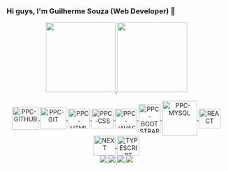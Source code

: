 ### Hi guys, I'm Guilherme Souza (Web Developer) 👋

<div align="center">
  <a href="https://github.com/Guilherme1Souza">
  <img height="160em" src="https://github-readme-stats.vercel.app/api?username=Guilherme1Souza&show_icons=true&theme=dracula&include_all_commits=true&count_private=true"/>
  <img height="160em" src="https://github-readme-stats.vercel.app/api/top-langs/?username=Guilherme1Souza&layout=compact&langs_count=7&theme=dracula"/>
</div>
  
<div style="display: inline_block" align="center"><br>
  <img align="center" alt="PPC-GITHUB" height="52" width="60" src="https://cdn.jsdelivr.net/gh/devicons/devicon/icons/github/github-original.svg"/>
  <img align="center" alt="PPC-GIT" height="50" width="60" src="https://cdn.jsdelivr.net/gh/devicons/devicon/icons/git/git-original.svg"/>
  <img align="center" alt="PPC-HTML" height="45" width="50" src="https://cdn.jsdelivr.net/gh/devicons/devicon/icons/html5/html5-original.svg"/>
  <img align="center" alt="PPC-CSS" height="45" width="50" src="https://cdn.jsdelivr.net/gh/devicons/devicon/icons/css3/css3-original.svg"/>
  <img align="center" alt="PPC-JAVASCRIPT" height="45" width="50" src="https://cdn.jsdelivr.net/gh/devicons/devicon/icons/javascript/javascript-original.svg"/>
  <img align="center" alt="PPC-BOOTSTRAP" height="65" width="50" src="https://cdn.jsdelivr.net/gh/devicons/devicon/icons/bootstrap/bootstrap-plain.svg"/>
  <img align="center" alt="PPC-MYSQL" height="80" width="80" src="https://cdn.jsdelivr.net/gh/devicons/devicon/icons/mysql/mysql-original-wordmark.svg" />
  <img align="center" alt="REACT" height="45" width="50" src="https://cdn.jsdelivr.net/gh/devicons/devicon/icons/react/react-original.svg"/>
  <img align="center" alt="NEXT" height="45" width="50" src="https://cdn.jsdelivr.net/gh/devicons/devicon/icons/nextjs/nextjs-original.svg"/>
  <img align="center" alt="TYPESCRIPT" height="45" width="50" src="https://cdn.jsdelivr.net/gh/devicons/devicon/icons/typescript/typescript-original.svg"/>
</div>
  
<div align="center">
  <a href="https://www.instagram.com/gui__vicente/" target="_blank">
    <img src="https://img.shields.io/badge/-Instagram-%23E4405F?style=for-the-badge&logo=instagram&logoColor=white" target="_blank">
  </a>
 	<a href="https://api.whatsapp.com/send?phone=5511913155661&text=Ol%C3%A1,%20Guilherme" target="_blank">
    <img src="https://img.shields.io/badge/WhatsApp-25D366?style=for-the-badge&logo=whatsapp&logoColor=white" target="_blank">
  </a>
  <a href="mailto:gs8787927@gmail.com">
    <img src="https://img.shields.io/badge/Gmail-D14836?style=for-the-badge&logo=gmail&logoColor=white" target="_blank">
  </a>
  <a href="https://www.linkedin.com/in/guilhermeeduardo/" target="_blank">
    <img src="https://img.shields.io/badge/-LinkedIn-%230077B5?style=for-the-badge&logo=linkedin&logoColor=white" target="_blank">
  </a>
</div>
